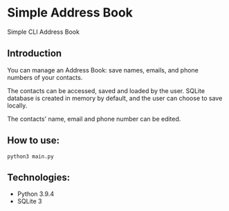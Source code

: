 # Simple Address Book
Simple CLI Address Book

## Introduction
You can manage an Address Book: save names, emails, and phone numbers of your contacts.

The contacts can be accessed, saved and loaded by the user. 
SQLite database is created in memory by default, and the user can choose to save locally.

The contacts' name, email and phone number can be edited.

## How to use:

`python3 main.py `


## Technologies:
- Python 3.9.4
- SQLite 3
